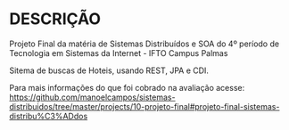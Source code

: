 # DESCRIÇÃO
Projeto Final da matéria de Sistemas Distribuídos e SOA do 4º período de Tecnologia em Sistemas da Internet - IFTO Campus Palmas

Sitema de buscas de Hoteis, usando REST, JPA e CDI.

Para mais informações do que foi cobrado na avaliação acesse: 
https://github.com/manoelcampos/sistemas-distribuidos/tree/master/projects/10-projeto-final#projeto-final-sistemas-distribu%C3%ADdos
